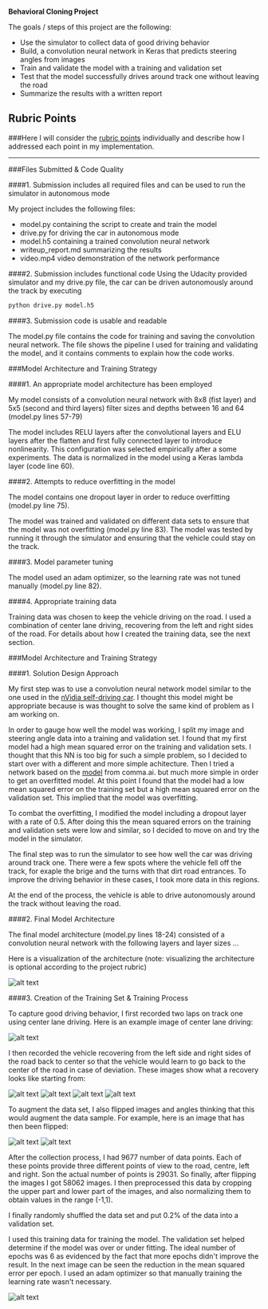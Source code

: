 

**Behavioral Cloning Project**

The goals / steps of this project are the following:
* Use the simulator to collect data of good driving behavior
* Build, a convolution neural network in Keras that predicts steering angles from images
* Train and validate the model with a training and validation set
* Test that the model successfully drives around track one without leaving the road
* Summarize the results with a written report


[//]: # (Image References)

[image1]: ./images/model.png "Model Visualization"
[image2]: ./images/center_2017_09_12_19_51_48_903.jpg "Recovery Image"
[image3]: ./images/center_2017_09_13_20_05_54_061.jpg "Recovery Image"
[image4]: ./images/center_2017_09_13_20_07_24_259.jpg "Recovery Image"
[image5]: ./images/center_2017_09_13_20_09_10_731.jpg "Recovery Image"
[image6]: ./images/center_2017_09_13_20_18_22_859.jpg "Recovery Image"
[image7]: ./images/normal.jpg "Normal Image"
[image8]: ./images/flipped.jpg "Flipped Image"
[image9]: ./images/error_loss.png "Error loss"

## Rubric Points
###Here I will consider the [rubric points](https://review.udacity.com/#!/rubrics/432/view) individually and describe how I addressed each point in my implementation.  

---
###Files Submitted & Code Quality

####1. Submission includes all required files and can be used to run the simulator in autonomous mode

My project includes the following files:
* model.py containing the script to create and train the model
* drive.py for driving the car in autonomous mode
* model.h5 containing a trained convolution neural network 
* writeup_report.md summarizing the results
* video.mp4 video demonstration of the network performance

####2. Submission includes functional code
Using the Udacity provided simulator and my drive.py file, the car can be driven autonomously around the track by executing 
```sh
python drive.py model.h5
```

####3. Submission code is usable and readable

The model.py file contains the code for training and saving the convolution neural network. The file shows the pipeline I used for training and validating the model, and it contains comments to explain how the code works.

###Model Architecture and Training Strategy

####1. An appropriate model architecture has been employed

My model consists of a convolution neural network with 8x8 (fist layer) and 5x5 (second and third layers) filter sizes and depths between 16 and 64 (model.py lines 57-79) 

The model includes RELU layers after the convolutional layers and ELU layers after the flatten and first fully connected layer to introduce nonlinearity. This configuration was selected empirically after a some experiments. The data is normalized in the model using a Keras lambda layer (code line 60). 

####2. Attempts to reduce overfitting in the model

The model contains one dropout layer in order to reduce overfitting (model.py line 75). 

The model was trained and validated on different data sets to ensure that the model was not overfitting (model.py line 83). The model was tested by running it through the simulator and ensuring that the vehicle could stay on the track.

####3. Model parameter tuning

The model used an adam optimizer, so the learning rate was not tuned manually (model.py line 82).

####4. Appropriate training data

Training data was chosen to keep the vehicle driving on the road. I used a combination of center lane driving, recovering from the left and right sides of the road. 
For details about how I created the training data, see the next section. 

###Model Architecture and Training Strategy

####1. Solution Design Approach

My first step was to use a convolution neural network model similar to the one used in the [nVidia self-driving car](https://devblogs.nvidia.com/parallelforall/deep-learning-self-driving-cars/). I thought this model might be appropriate because is was thought to solve the same kind of problem as I am working on.

In order to gauge how well the model was working, I split my image and steering angle data into a training and validation set. I found that my first model had a high mean squared error on the training and validation sets. I thought that this NN is too big for such a simple problem, so I decided to start over with a different and more simple achitecture.
Then I tried a network based on the [model](https://github.com/commaai/research/blob/master/train_steering_model.py) from comma.ai. but much more simple in order to get an overfitted model. At this point I found that the model had a low mean squared error on the training set but a high mean squared error on the validation set. This implied that the model was overfitting. 

To combat the overfitting, I modified the model including a dropout layer with a rate of 0.5. After doing this the mean squared errors on the training and validation sets were low and similar, so I decided to move on and try the model in the simulator.

The final step was to run the simulator to see how well the car was driving around track one. There were a few spots where the vehicle fell off the track, for exaple the brige and the turns with that dirt road entrances. To improve the driving behavior in these cases, I took more data in this regions.

At the end of the process, the vehicle is able to drive autonomously around the track without leaving the road.

####2. Final Model Architecture

The final model architecture (model.py lines 18-24) consisted of a convolution neural network with the following layers and layer sizes ...

Here is a visualization of the architecture (note: visualizing the architecture is optional according to the project rubric)

![alt text][image1]

####3. Creation of the Training Set & Training Process

To capture good driving behavior, I first recorded two laps on track one using center lane driving. Here is an example image of center lane driving:

![alt text][image2]

I then recorded the vehicle recovering from the left side and right sides of the road back to center so that the vehicle would learn to go back to the center of the road in case of deviation. These images show what a recovery looks like starting from:

![alt text][image3]
![alt text][image4]
![alt text][image5]
![alt text][image6]


To augment the data set, I also flipped images and angles thinking that this would augment the data sample. For example, here is an image that has then been flipped:

![alt text][image7]
![alt text][image8]


After the collection process, I had 9677 number of data points. Each of these points provide three different points of view to the road, centre, left and right. Son the actual number of points is 29031. So finally, after flipping the images I got 58062 images. I then preprocessed this data by cropping the upper part and lower part of the images, and also normalizing them to obtain values in the range (-1,1).

I finally randomly shuffled the data set and put 0.2% of the data into a validation set. 

I used this training data for training the model. The validation set helped determine if the model was over or under fitting. The ideal number of epochs was 6 as evidenced by the fact that more epochs didn't improve the result. In the next image can be seen the reduction in the mean squared error per epoch. I used an adam optimizer so that manually training the learning rate wasn't necessary.

![alt text][image9]